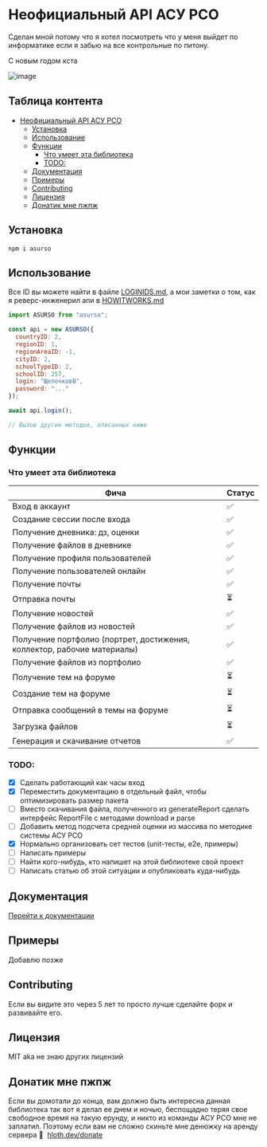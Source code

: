# Неофициальный API АСУ РСО

Сделан мной потому что я хотел посмотреть что у меня выйдет по информатике если я забью на все контрольные по питону.

С новым годом кста

![image](https://user-images.githubusercontent.com/59040542/149971284-551c7d68-7ae1-4430-831f-f352aa8b2aae.png)

<!-- TOC-START -->
## Таблица контента

- [Неофициальный API АСУ РСО](#неофициальный-api-асу-рсо)
  - [Установка](#установка)
  - [Использование](#использование)
  - [Функции](#функции)
    - [Что умеет эта библиотека](#что-умеет-эта-библиотека)
    - [TODO:](#todo)
  - [Документация](#документация)
  - [Примеры](#примеры)
  - [Contributing](#contributing)
  - [Лицензия](#лицензия)
  - [Донатик мне пжпж](#донатик-мне-пжпж)
<!-- TOC-END -->

## Установка

```
npm i asurso
```

## Использование

Все ID вы можете найти в файле [LOGINIDS.md](LOGINIDS.md), а мои заметки о том, как я реверс-инженерил апи в [HOWITWORKS.md](HOWITWORKS.md)

```javascript
import ASURSO from "asurso";

const api = new ASURSO({
  countryID: 2,
  regionID: 1,
  regionAreaID: -1,
  cityID: 2,
  schoolTypeID: 2,
  schoolID: 257,
  login: "ЩелочковВ",
  password: "..."
});

await api.login();

// Вызов других методов, описанных ниже
```

## Функции

### Что умеет эта библиотека

Фича|Статус
---|---
Вход в аккаунт|:white_check_mark:
Создание сессии после входа|:white_check_mark:
Получение дневника: дз, оценки|:white_check_mark:
Получение файлов в дневнике|:white_check_mark:
Получение профиля пользователей|:white_check_mark:
Получение пользователей онлайн|:white_check_mark:
Получение почты|:white_check_mark:
Отправка почты|:hourglass_flowing_sand:
Получение новостей|:white_check_mark:
Получение файлов из новостей|:white_check_mark:
Получение портфолио (портрет, достижения, коллектор, рабочие материалы)|:white_check_mark:
Получение файлов из портфолио|:white_check_mark:
Получение тем на форуме|:hourglass_flowing_sand:
Создание тем на форуме|:hourglass_flowing_sand:
Отправка сообщений в темы на форуме|:hourglass_flowing_sand:
Загрузка файлов|:hourglass_flowing_sand:
Генерация и скачивание отчетов|:white_check_mark:

### TODO:

- [x] Сделать работающий как часы вход
- [x] Переместить документацию в отдельный файл, чтобы оптимизировать размер пакета
- [ ] Вместо скачивания файла, полученного из generateReport сделать интерфейс ReportFile с методами download и parse
- [ ] Добавить метод подсчета средней оценки из массива по методике системы АСУ РСО
- [x] Нормально организовать сет тестов (unit-тесты, e2e, примеры)
- [ ] Написать примеры
- [ ] Найти кого-нибудь, кто напишет на этой библиотеке свой проект
- [ ] Написать статью об этой ситуации и опубликовать куда-нибудь

## Документация

[Перейти к документации](/DOCS.md)

## Примеры

Добавлю позже

## Contributing

Если вы видите это через 5 лет то просто лучше сделайте форк и развивайте его.

## Лицензия

MIT aka не знаю других лицензий

## Донатик мне пжпж

Если вы домотали до конца, вам должно быть интересна данная библиотека так вот я делал ее днем и ночью, беспощадно теряя свое свободное время на такую ерунду, и никто из команды АСУ РСО мне не заплатил. Поэтому если вам не сложно скиньте мне денюжку на аренду сервера 🥺  [hloth.dev/donate](https://hloth.dev/donate)
